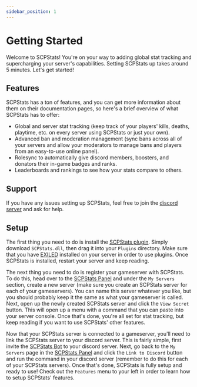 ```yaml
---
sidebar_position: 1
---
```


# Getting Started

Welcome to SCPStats! You're on your way to adding global stat tracking and supercharging your server's capabilities. Setting SCPStats up takes around 5 minutes. Let's get started!

## Features

SCPStats has a ton of features, and you can get more information about them on their documentation pages, so here's a brief overview of what SCPStats has to offer:
- Global and server stat tracking (keep track of your players' kills, deaths, playtime, etc. on every server using SCPStats or just your own).
- Advanced ban and moderation management (sync bans across all of your servers and allow your moderators to manage bans and players from an easy-to-use online panel).
- Rolesync to automatically give discord members, boosters, and donators their in-game badges and ranks.
- Leaderboards and rankings to see how your stats compare to others.

## Support

If you have any issues setting up SCPStats, feel free to join the [discord server](https://discord.com/invite/QM4hzRFq) and ask for help.

## Setup

The first thing you need to do is install the [SCPStats plugin](https://github.com/SCPStats/Plugin/releases/latest). Simply download `SCPStats.dll`, then drag it into your `Plugins` directory. Make sure that you have [EXILED](https://github.com/Exiled-Team/EXILED) installed on your server in order to use plugins. Once SCPStats is installed, restart your server and keep reading.

The next thing you need to do is register your gameserver with SCPStats. To do this, head over to the [SCPStats Panel](https://panel.scpstats.com/myservers) and under the `My Servers` section, create a new server (make sure you create an SCPStats server for each of your gameservers). You can name this server whatever you like, but you should probably keep it the same as what your gameserver is called. Next, open up the newly created SCPStats server and click the `View Secret` button. This will open up a menu with a command that you can paste into your server console. Once that's done, you're all set for stat tracking, but keep reading if you want to use SCPStats' other features.

Now that your SCPStats server is connected to a gameserver, you'll need to link the SCPStats server to your discord server. This is fairly simple, first invite the [SCPStats Bot](https://top.gg/bot/741924143070707732/invite) to your discord server. Next, go back to the `My Servers` page in the [SCPStats Panel](https://panel.scpstats.com/myservers) and click the `Link to Discord` button and run the command in your discord server (remember to do this for each of your SCPStats servers). Once that's done, SCPStats is fully setup and ready to use! Check out the `Features` menu to your left in order to learn how to setup SCPStats' features.